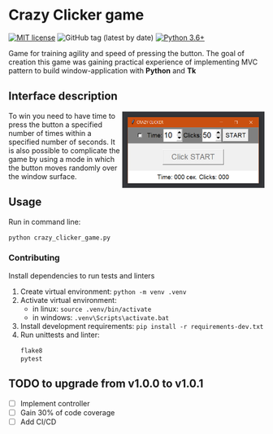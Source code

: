 # Crazy Clicker game

[![MIT license](https://img.shields.io/badge/License-MIT-blue.svg)](https://lbesson.mit-license.org/)
![GitHub tag (latest by date)](https://img.shields.io/github/v/tag/EvgeniyKuzmin/crazy-clicker-game)
[![Python 3.6+](https://img.shields.io/badge/python-3.6+-blue.svg)](https://www.python.org/downloads/release/python-360/)

Game for training agility and speed of pressing the button. The goal of
creation this game was gaining practical experience of implementing MVC pattern
to build window-application with __Python__ and __Tk__


## Interface description
<img src="rendered_application.png" width="280" height="150" align="right">
To win you need to have time to press the button a specified number of times
within a specified number of seconds.
It is also possible to complicate the game by using a mode in which the button
moves randomly over the window surface.


## Usage
Run in command line:
    
    python crazy_clicker_game.py


### Contributing
Install dependencies to run tests and linters
1. Create virtual environment: `python -m venv .venv`
2. Activate virtual environment:
    - in linux: `source .venv/bin/activate`
    - in windows: `.venv\Scripts\activate.bat`
3. Install development requirements: `pip install -r requirements-dev.txt`
4. Run unittests and linter:
    ```
    flake8
    pytest
    ```


## TODO to upgrade from v1.0.0 to v1.0.1
- [ ] Implement controller
- [ ] Gain 30% of code coverage 
- [ ] Add CI/CD